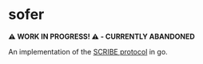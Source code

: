 # sofer

**:warning: WORK IN PROGRESS! :warning: - CURRENTLY ABANDONED**

An implementation of the [SCRIBE protocol](https://people.mpi-sws.org/~druschel/publications/Scribe-jsac.pdf) in go.
